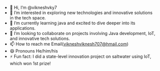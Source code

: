 - 👋 Hi, I’m @vikneshvky7
- 👀 I’m interested in exploring new technologies and innovative solutions in the tech space.
- 🌱 I’m currently learning java  and excited to dive deeper into its applications.
- 💞️ I’m looking to collaborate on projects involving Java development, IoT, and innovative tech solutions.
- 📫 How to reach me  Email(vikneshviknesh707@hmail.com) 
- 😄 Pronouns He/him/his
- ⚡ Fun fact:  I did a state-level innovation project on saltwater using IoT, which won 1st prize!

<!---
vikneshvky7/vikneshvky7 is a ✨ special ✨ repository because its `README.md` (this file) appears on your GitHub profile.
You can click the Preview link to take a look at your changes.
--->
